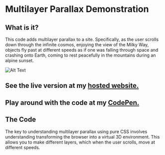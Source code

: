 # Multilayer Parallax Demonstration

## What is it?
This code adds multilayer parallax to a site. Specifically, as the user scrolls down through the infinite cosmos, enjoying the view of the Milky Way, objects fly past at different speeds as if one was falling through space and crashing onto Earth, coming to rest peacefully in the mountains during an alpine sunset.

![Alt Text](https://github.com/BryanLong14/Bryan-Multilayer-Parallax-Demo/blob/master/images/gif.gif)

## See the live version at my [hosted website.](https://multilayer-parallax.firebaseapp.com/)
## Play around with the code at my [CodePen.](https://codepen.io/BryanLong/pen/ZagjLV)

## The Code
The key to understanding multilayer parallax using pure CSS involves understanding transforming the browser into a virtual 3D environment.
This allows you to make different layers, which when the user scrolls, move at different speeds.
